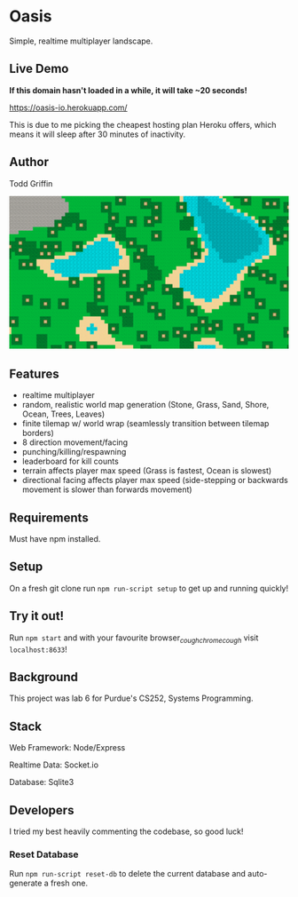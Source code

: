 # Oasis

Simple, realtime multiplayer landscape.

## Live Demo

**If this domain hasn't loaded in a while, it will take ~20 seconds!**

https://oasis-io.herokuapp.com/

This is due to me picking the cheapest hosting plan Heroku offers, which means it will sleep after 30 minutes of inactivity.

## Author

Todd Griffin

![cover photo](/public/res/cover-photo.png)

## Features

- realtime multiplayer
- random, realistic world map generation (Stone, Grass, Sand, Shore, Ocean, Trees, Leaves)
- finite tilemap w/ world wrap (seamlessly transition between tilemap borders)
- 8 direction movement/facing
- punching/killing/respawning
- leaderboard for kill counts
- terrain affects player max speed (Grass is fastest, Ocean is slowest)
- directional facing affects player max speed (side-stepping or backwards movement is slower than forwards movement)

## Requirements

Must have npm installed.

## Setup

On a fresh git clone run `npm run-script setup` to get up and running quickly!

## Try it out!

Run `npm start` and with your favourite browser<sub>*coughchromecough*</sub> visit `localhost:8633`!

## Background

This project was lab 6 for Purdue's CS252, Systems Programming.

## Stack

Web Framework: Node/Express

Realtime Data: Socket.io

Database: Sqlite3

## Developers

I tried my best heavily commenting the codebase, so good luck!

### Reset Database

Run `npm run-script reset-db` to delete the current database and auto-generate a fresh one.
